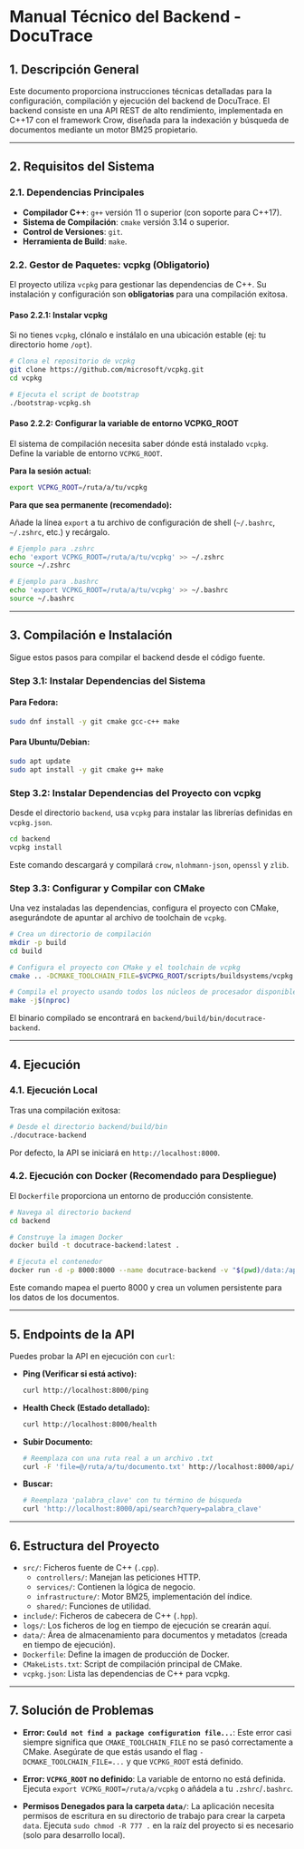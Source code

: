 # Manual Técnico del Backend - DocuTrace

## 1. Descripción General

Este documento proporciona instrucciones técnicas detalladas para la configuración, compilación y ejecución del backend de DocuTrace. El backend consiste en una API REST de alto rendimiento, implementada en C++17 con el framework Crow, diseñada para la indexación y búsqueda de documentos mediante un motor BM25 propietario.

---

## 2. Requisitos del Sistema

### 2.1. Dependencias Principales

- **Compilador C++**: `g++` versión 11 o superior (con soporte para C++17).
- **Sistema de Compilación**: `cmake` versión 3.14 o superior.
- **Control de Versiones**: `git`.
- **Herramienta de Build**: `make`.

### 2.2. Gestor de Paquetes: vcpkg (Obligatorio)

El proyecto utiliza `vcpkg` para gestionar las dependencias de C++. Su instalación y configuración son **obligatorias** para una compilación exitosa.

#### Paso 2.2.1: Instalar vcpkg

Si no tienes `vcpkg`, clónalo e instálalo en una ubicación estable (ej: tu directorio home `/opt`).

```bash
# Clona el repositorio de vcpkg
git clone https://github.com/microsoft/vcpkg.git
cd vcpkg

# Ejecuta el script de bootstrap
./bootstrap-vcpkg.sh
```

#### Paso 2.2.2: Configurar la variable de entorno VCPKG_ROOT

El sistema de compilación necesita saber dónde está instalado `vcpkg`. Define la variable de entorno `VCPKG_ROOT`.

**Para la sesión actual:**
```bash
export VCPKG_ROOT=/ruta/a/tu/vcpkg
```

**Para que sea permanente (recomendado):**

Añade la línea `export` a tu archivo de configuración de shell (`~/.bashrc`, `~/.zshrc`, etc.) y recárgalo.

```bash
# Ejemplo para .zshrc
echo 'export VCPKG_ROOT=/ruta/a/tu/vcpkg' >> ~/.zshrc
source ~/.zshrc

# Ejemplo para .bashrc
echo 'export VCPKG_ROOT=/ruta/a/tu/vcpkg' >> ~/.bashrc
source ~/.bashrc
```

---

## 3. Compilación e Instalación

Sigue estos pasos para compilar el backend desde el código fuente.

### Step 3.1: Instalar Dependencias del Sistema

#### Para Fedora:
```bash
sudo dnf install -y git cmake gcc-c++ make
```

#### Para Ubuntu/Debian:
```bash
sudo apt update
sudo apt install -y git cmake g++ make
```

### Step 3.2: Instalar Dependencias del Proyecto con vcpkg

Desde el directorio `backend`, usa `vcpkg` para instalar las librerías definidas en `vcpkg.json`.

```bash
cd backend
vcpkg install
```
Este comando descargará y compilará `crow`, `nlohmann-json`, `openssl` y `zlib`.

### Step 3.3: Configurar y Compilar con CMake

Una vez instaladas las dependencias, configura el proyecto con CMake, asegurándote de apuntar al archivo de toolchain de `vcpkg`.

```bash
# Crea un directorio de compilación
mkdir -p build
cd build

# Configura el proyecto con CMake y el toolchain de vcpkg
cmake .. -DCMAKE_TOOLCHAIN_FILE=$VCPKG_ROOT/scripts/buildsystems/vcpkg.cmake

# Compila el proyecto usando todos los núcleos de procesador disponibles
make -j$(nproc)
```

El binario compilado se encontrará en `backend/build/bin/docutrace-backend`.

---

## 4. Ejecución

### 4.1. Ejecución Local

Tras una compilación exitosa:
```bash
# Desde el directorio backend/build/bin
./docutrace-backend
```
Por defecto, la API se iniciará en `http://localhost:8000`.

### 4.2. Ejecución con Docker (Recomendado para Despliegue)

El `Dockerfile` proporciona un entorno de producción consistente.

```bash
# Navega al directorio backend
cd backend

# Construye la imagen Docker
docker build -t docutrace-backend:latest .

# Ejecuta el contenedor
docker run -d -p 8000:8000 --name docutrace-backend -v "$(pwd)/data:/app/data" docutrace-backend:latest
```
Este comando mapea el puerto 8000 y crea un volumen persistente para los datos de los documentos.

---

## 5. Endpoints de la API

Puedes probar la API en ejecución con `curl`:

- **Ping (Verificar si está activo):**
  ```bash
  curl http://localhost:8000/ping
  ```
- **Health Check (Estado detallado):**
  ```bash
  curl http://localhost:8000/health
  ```
- **Subir Documento:**
  ```bash
  # Reemplaza con una ruta real a un archivo .txt
  curl -F 'file=@/ruta/a/tu/documento.txt' http://localhost:8000/api/upload
  ```
- **Buscar:**
  ```bash
  # Reemplaza 'palabra_clave' con tu término de búsqueda
  curl 'http://localhost:8000/api/search?query=palabra_clave'
  ```

---

## 6. Estructura del Proyecto

- `src/`: Ficheros fuente de C++ (`.cpp`).
  - `controllers/`: Manejan las peticiones HTTP.
  - `services/`: Contienen la lógica de negocio.
  - `infrastructure/`: Motor BM25, implementación del índice.
  - `shared/`: Funciones de utilidad.
- `include/`: Ficheros de cabecera de C++ (`.hpp`).
- `logs/`: Los ficheros de log en tiempo de ejecución se crearán aquí.
- `data/`: Área de almacenamiento para documentos y metadatos (creada en tiempo de ejecución).
- `Dockerfile`: Define la imagen de producción de Docker.
- `CMakeLists.txt`: Script de compilación principal de CMake.
- `vcpkg.json`: Lista las dependencias de C++ para vcpkg.

---

## 7. Solución de Problemas

- **Error: `Could not find a package configuration file...`**:
  Este error casi siempre significa que `CMAKE_TOOLCHAIN_FILE` no se pasó correctamente a CMake. Asegúrate de que estás usando el flag `-DCMAKE_TOOLCHAIN_FILE=...` y que `VCPKG_ROOT` está definido.

- **Error: `VCPKG_ROOT` no definido**:
  La variable de entorno no está definida. Ejecuta `export VCPKG_ROOT=/ruta/a/vcpkg` o añádela a tu `.zshrc`/`.bashrc`.

- **Permisos Denegados para la carpeta `data/`**:
  La aplicación necesita permisos de escritura en su directorio de trabajo para crear la carpeta `data`. Ejecuta `sudo chmod -R 777 .` en la raíz del proyecto si es necesario (solo para desarrollo local).

